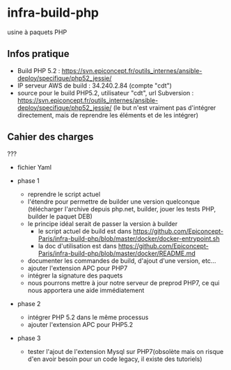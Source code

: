 # infra-build-php
usine à paquets PHP

## Infos pratique

* Build PHP 5.2 : https://svn.epiconcept.fr/outils_internes/ansible-deploy/specifique/php52_jessie/
* IP serveur AWS de build : 34.240.2.84 (compte "cdt")
* source pour le build PHP5.2, utilisateur "cdt", url Subversion : https://svn.epiconcept.fr/outils_internes/ansible-deploy/specifique/php52_jessie/ (le but n'est vraiment pas d'intégrer directement, mais de reprendre les éléments et de les intégrer)

## Cahier des charges

???
* fichier Yaml 

* phase 1
  * reprendre le script actuel
  * l'étendre pour permettre de builder une version quelconque (télécharger l'archive depuis php.net, builder, jouer les tests PHP, builder le paquet DEB)
  * le principe idéal serait de passer la version à builder
    * le script actuel de build est dans https://github.com/Epiconcept-Paris/infra-build-php/blob/master/docker/docker-entrypoint.sh
    * la doc d'utilisation est dans https://github.com/Epiconcept-Paris/infra-build-php/blob/master/docker/README.md
  * documenter les commandes de build, d'ajout d'une version, etc...
  * ajouter l'extension APC pour PHP7
  * intégrer la signature des paquets
  * nous pourrons mettre à jour notre serveur de preprod PHP7, ce qui nous apportera une aide immédiatement
* phase 2
  * intégrer PHP 5.2 dans le même processus
  * ajouter l'extension APC pour PHP5.2
* phase 3
  * tester l'ajout de l'extension Mysql sur PHP7(obsolète mais on risque d'en avoir besoin pour un code legacy, il existe des tutoriels)
  
